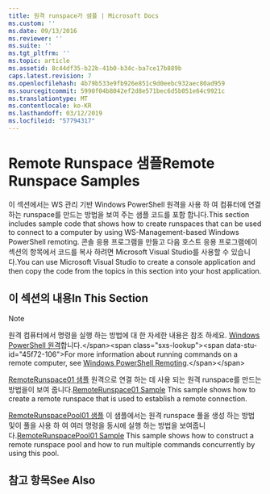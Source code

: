 ```yaml
---
title: 원격 runspace가 샘플 | Microsoft Docs
ms.custom: ''
ms.date: 09/13/2016
ms.reviewer: ''
ms.suite: ''
ms.tgt_pltfrm: ''
ms.topic: article
ms.assetid: 8c44df35-b22b-41b0-b34c-ba7ce17b889b
caps.latest.revision: 7
ms.openlocfilehash: 4b79b533e9fb926e851c9d0eebc932aec80ad959
ms.sourcegitcommit: 5990f04b8042ef2d8e571bec6d5b051e64c9921c
ms.translationtype: MT
ms.contentlocale: ko-KR
ms.lasthandoff: 03/12/2019
ms.locfileid: "57794317"
---
```

# <a name="remote-runspace-samples"></a><span data-ttu-id="45f72-102">Remote Runspace 샘플</span><span class="sxs-lookup"><span data-stu-id="45f72-102">Remote Runspace Samples</span></span>

<span data-ttu-id="45f72-103">이 섹션에서는 WS 관리 기반 Windows PowerShell 원격을 사용 하 여 컴퓨터에 연결 하는 runspace를 만드는 방법을 보여 주는 샘플 코드를 포함 합니다.</span><span class="sxs-lookup"><span data-stu-id="45f72-103">This section includes sample code that shows how to create runspaces that can be used to connect to a computer by using WS-Management-based Windows PowerShell remoting.</span></span> <span data-ttu-id="45f72-104">콘솔 응용 프로그램을 만들고 다음 호스트 응용 프로그램에이 섹션의 항목에서 코드를 복사 하려면 Microsoft Visual Studio를 사용할 수 있습니다.</span><span class="sxs-lookup"><span data-stu-id="45f72-104">You can use Microsoft Visual Studio to create a console application and then copy the code from the topics in this section into your host application.</span></span>

## <a name="in-this-section"></a><span data-ttu-id="45f72-105">이 섹션의 내용</span><span class="sxs-lookup"><span data-stu-id="45f72-105">In This Section</span></span>

> [!NOTE]
> <span data-ttu-id="45f72-106">원격 컴퓨터에서 명령을 실행 하는 방법에 대 한 자세한 내용은 참조 하세요. [Windows PowerShell 원격](https://msdn.microsoft.com/en-us/library/ee706563(v=vs.85).aspx)합니다.</span><span class="sxs-lookup"><span data-stu-id="45f72-106">For more information about running commands on a remote computer, see [Windows PowerShell Remoting](https://msdn.microsoft.com/en-us/library/ee706563(v=vs.85).aspx).</span></span>

 <span data-ttu-id="45f72-107">[RemoteRunspace01 샘플](./remoterunspace01-sample.md) 원격으로 연결 하는 데 사용 되는 원격 runspace를 만드는 방법을이 보여 줍니다.</span><span class="sxs-lookup"><span data-stu-id="45f72-107">[RemoteRunspace01 Sample](./remoterunspace01-sample.md) This sample shows how to create a remote runspace that is used to establish a remote connection.</span></span>

 <span data-ttu-id="45f72-108">[RemoteRunspacePool01 샘플](./remoterunspacepool01-sample.md) 이 샘플에서는 원격 runspace 풀을 생성 하는 방법 및이 풀을 사용 하 여 여러 명령을 동시에 실행 하는 방법을 보여줍니다.</span><span class="sxs-lookup"><span data-stu-id="45f72-108">[RemoteRunspacePool01 Sample](./remoterunspacepool01-sample.md) This sample shows how to construct a remote runspace pool and how to run multiple commands concurrently by using this pool.</span></span>

## <a name="see-also"></a><span data-ttu-id="45f72-109">참고 항목</span><span class="sxs-lookup"><span data-stu-id="45f72-109">See Also</span></span>
